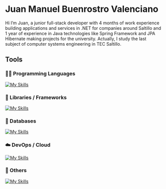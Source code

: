 <h1>Juan Manuel Buenrostro Valenciano</h1>

<p>
  Hi I’m Juan, a junior full-stack developer with 4 months of work experience building applications and services in .NET for companies around Saltillo and 1 year of experience in Java technologies like Spring Framework and JPA Hibernate making projects for the university. Actually, I study the last subject of computer systems engineering in TEC Saltillo.
</p>

<h2>Tools</h2>

### 🧑‍💻 Programming Languages
[![My Skills](https://skillicons.dev/icons?i=html,css,js,java,py)](https://skillicons.dev)
### 📖 Libraries / Frameworks
[![My Skills](https://skillicons.dev/icons?i=astro,dotnet,electron,flask,react,spring,tailwind,vite)](https://skillicons.dev)
### 💾 Databases
[![My Skills](https://skillicons.dev/icons?i=mysql,sqlite,postgresql)](https://skillicons.dev)
### ☁️ DevOps / Cloud
[![My Skills](https://skillicons.dev/icons?i=aws,docker)](https://skillicons.dev)
### 💼 Others
[![My Skills](https://skillicons.dev/icons?i=git,github,postman)](https://skillicons.dev)